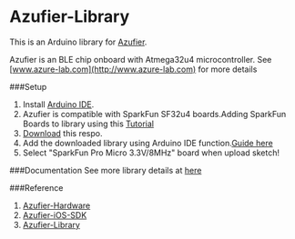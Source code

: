 # Azufier-Library

This is an Arduino library for [Azufier](http://www.azure-lab.com).

Azufier is an BLE chip onboard with Atmega32u4 microcontroller. See [www.azure-lab.com](http://www.azure-lab.com) for more details

###Setup
1. Install [Arduino IDE](https://www.arduino.cc/en/Main/Software).
2. Azufier is compatible with SparkFun SF32u4 boards.Adding SparkFun Boards to library using this [Tutorial](https://learn.sparkfun.com/pages/CustomBoardsArduino)
3. [Download](https://github.com/azurelab/Azufier-Library/archive/master.zip) this respo.
4. Add the downloaded library using Arduino IDE function.[Guide here](https://www.arduino.cc/en/Guide/Libraries#toc4)
5. Select "SparkFun Pro Micro 3.3V/8MHz" board when upload sketch!

###Documentation
See more library details at [here](https://www.azure-lab/documentation.html)

###Reference
1. [Azufier-Hardware](https://github.com/azurelab/Azufier-Hardware)
2. [Azufier-iOS-SDK](https://github.com/azurelab/Azufier_iOS)
3. [Azufier-Library](https://github.com/azurelab/Azufier-Library)
